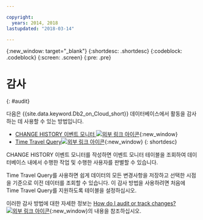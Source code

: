 ```yaml
---

copyright:
  years: 2014, 2018
lastupdated: "2018-03-14"

---
```


<!-- Attribute definitions --> 
{:new_window: target="_blank"}
{:shortdesc: .shortdesc}
{:codeblock: .codeblock}
{:screen: .screen}
{:pre: .pre}

# 감사
{: #audit}

다음은 {{site.data.keyword.Db2_on_Cloud_short}} 데이터베이스에서 활동을 감사하는 데 사용할 수 있는 방법입니다.

* [CHANGE HISTORY 이벤트 모니터 ![외부 링크 아이콘](../../icons/launch-glyph.svg "외부 링크 아이콘")](https://www.ibm.com/support/knowledgecenter/en/SSEPGG_11.1.0/com.ibm.db2.luw.sql.ref.doc/doc/r0059363.html){:new_window}
* [Time Travel Query![외부 링크 아이콘](../../icons/launch-glyph.svg "외부 링크 아이콘")](https://developer.ibm.com/answers/questions/426878/how-do-i-use-time-travel-query-in-db2-or-db2-on-cl/){:new_window}
{: shortdesc}

CHANGE HISTORY 이벤트 모니터를 작성하면 이벤트 모니터 테이블을 조회하여 데이터베이스 내에서 수행한 작업 및 수행한 사용자를 판별할 수 있습니다. 

Time Travel Query를 사용하면 쉽게 데이터의 모든 변경사항을 저장하고 선택한 시점을 기준으로 이전 데이터를 조회할 수 있습니다. 이 감사 방법을 사용하려면 처음에 Time Travel Query를 지원하도록 테이블을 설정하십시오.

이러한 감사 방법에 대한 자세한 정보는 [How do I audit or track changes?![외부 링크 아이콘](../../icons/launch-glyph.svg "외부 링크 아이콘")](https://developer.ibm.com/answers/questions/427780/how-can-i-audit-or-track-changes-dropped-tables-to.html){:new_window}의 내용을 참조하십시오.
